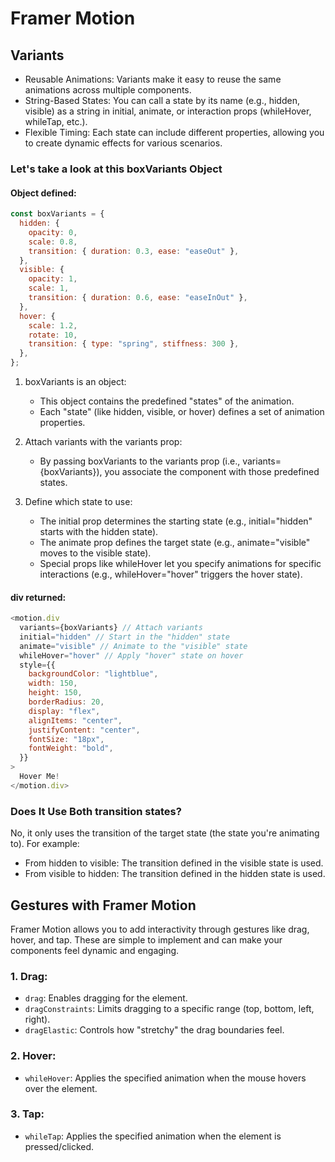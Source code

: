 # Framer Motion

## Variants

- Reusable Animations: Variants make it easy to reuse the same animations across multiple components.
- String-Based States: You can call a state by its name (e.g., hidden, visible) as a string in initial, animate, or interaction props (whileHover, whileTap, etc.).
- Flexible Timing: Each state can include different properties, allowing you to create dynamic effects for various scenarios.

### Let's take a look at this boxVariants Object

#### Object defined:

```js
const boxVariants = {
  hidden: {
    opacity: 0,
    scale: 0.8,
    transition: { duration: 0.3, ease: "easeOut" },
  },
  visible: {
    opacity: 1,
    scale: 1,
    transition: { duration: 0.6, ease: "easeInOut" },
  },
  hover: {
    scale: 1.2,
    rotate: 10,
    transition: { type: "spring", stiffness: 300 },
  },
};
```

1. boxVariants is an object:
   - This object contains the predefined "states" of the animation.
   - Each "state" (like hidden, visible, or hover) defines a set of animation properties.
2. Attach variants with the variants prop:
   - By passing boxVariants to the variants prop (i.e., variants={boxVariants}), you associate the component with those predefined states.
3. Define which state to use:

   - The initial prop determines the starting state (e.g., initial="hidden" starts with the hidden state).
   - The animate prop defines the target state (e.g., animate="visible" moves to the visible state).
   - Special props like whileHover let you specify animations for specific interactions (e.g., whileHover="hover" triggers the hover state).

#### div returned:

```js
<motion.div
  variants={boxVariants} // Attach variants
  initial="hidden" // Start in the "hidden" state
  animate="visible" // Animate to the "visible" state
  whileHover="hover" // Apply "hover" state on hover
  style={{
    backgroundColor: "lightblue",
    width: 150,
    height: 150,
    borderRadius: 20,
    display: "flex",
    alignItems: "center",
    justifyContent: "center",
    fontSize: "18px",
    fontWeight: "bold",
  }}
>
  Hover Me!
</motion.div>
```

### Does It Use Both transition states?

No, it only uses the transition of the target state (the state you're animating to). For example:

- From hidden to visible: The transition defined in the visible state is used.
- From visible to hidden: The transition defined in the hidden state is used.

## Gestures with Framer Motion

Framer Motion allows you to add interactivity through gestures like drag, hover, and tap. These are simple to implement and can make your components feel dynamic and engaging.

### 1. Drag:

- `drag`: Enables dragging for the element.
- `dragConstraints`: Limits dragging to a specific range (top, bottom, left, right).
- `dragElastic`: Controls how "stretchy" the drag boundaries feel.

### 2. Hover:

- `whileHover`: Applies the specified animation when the mouse hovers over the element.

### 3. Tap:

- `whileTap`: Applies the specified animation when the element is pressed/clicked.
